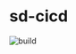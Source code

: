 # sd-cicd

![build](https://github.com/sauravsolanki/sd-cicd/actions/workflows/python-publish.yml/badge.svg?branch=main)

